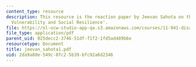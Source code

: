 ```yaml
---
content_type: resource
description: This resource is the reaction paper by Jeevan Sahota on the topic 'Disaster
  Vulnerability and Social Resilience'.
file: https://ol-ocw-studio-app-qa.s3.amazonaws.com/courses/11-941-disaster-vulnerability-and-resilience-spring-2005/2da9a80e549c8fc25b39bfc92a6d2346_jeevan_sahota1.pdf
file_type: application/pdf
parent_uid: 025decc2-3746-51df-f1f2-1fd5ad489b6e
resourcetype: Document
title: jeevan_sahota1.pdf
uid: 2da9a80e-549c-8fc2-5b39-bfc92a6d2346
---
```

